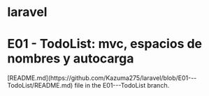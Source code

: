 # laravel
<h1>E01 - TodoList: mvc, espacios de nombres y autocarga</h1> [README.md](https://github.com/Kazuma275/laravel/blob/E01---TodoList/README.md) file in the E01---TodoList branch.
